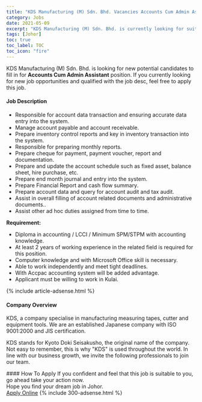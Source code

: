 ```yaml
---
title: "KDS Manufacturing (M) Sdn. Bhd. Vacancies Accounts Cum Admin Assistant" 
category: Jobs 
date: 2021-05-09 
excerpt: "KDS Manufacturing (M) Sdn. Bhd. is currently looking for suitable person to fill in the Accounts Cum Admin Assistant which based in Johor" 
tags: [Johor] 
toc: true 
toc_label: TOC 
toc_icon: "fire" 
--- 
```


<p>KDS Manufacturing (M) Sdn. Bhd. is looking for new potential candidates to fill in for <b>Accounts Cum Admin Assistant</b> position. If you currently looking for new job opportunities and qualified with the job desc, feel free to apply this job.
</p><div><div><h4>Job Description</h4></div><div><div><span><div><ul><li>Responsible for account data transaction and ensuring accurate data entry into the system.</li><li>Manage account payable and account receivable.</li><li>Prepare inventory control reports and key in inventory transaction into the system.</li><li>Responsible for preparing&#160;monthly reports.</li><li>Prepare cheque for payment, payment voucher, report and documentation.</li><li>Prepare and update the account schedule such as fixed asset, balance sheet, hire purchase, etc.</li><li>Prepare end month journal and entry into the system.</li><li>Prepare Financial Report and cash flow summary.</li><li>Prepare account data and query for account audit and tax audit.</li><li>Assist in overall filling of account related documents and administrative documents..</li><li>Assist other ad hoc duties assigned from time to time.</li></ul><p><strong>Requirement:</strong></p><ul><li>Diploma in accounting / LCCI / Minimum SPM/STPM with accounting knowledge.</li><li>At least 2 years of working experience in the related field is required for this position.</li><li>Computer knowledge and with Microsoft Office skill is necessary.</li><li>Able to work independently and meet tight deadlines.</li><li>With Accpac accounting system will be added advantage.</li><li>Applicant must be willing to work in Kulai.</li></ul></div></span></div></div></div> 
{% include article-adsense.html %} 
<div><div><h4>Company Overview</h4></div><div><div><span><div><p>KDS, a company specialise in manufacturing measuring tapes, cutter and equipment tools. We are an established Japanese company with ISO 9001:2000 and JIS certification.&#160;</p><p>KDS stands for Kyoto Doki Seisakusho, the original name of the company. Not easy to remember, this is why "KDS" is used throughout the world. In line with our business growth, we invite the following professionals to join our team.</p></div></span></div></div></div> 
#### How To Apply 
If you confident and feel that this job is suitable to you, go ahead take your action now. <br/> 
Hope you find your dream job in Johor. <br/> 
<a href="https://www.jobstreet.com.my/en/job/accounts-cum-admin-assistant-4560789?jobId=jobstreet-my-job-4560789&" class="btn btn--info" target="_blank" rel="nofollow noopenner">Apply Online</a> 
{% include 300-adsense.html %} 